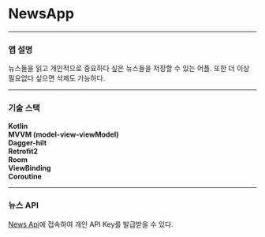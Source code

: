 # NewsApp

***
### 앱 설명

뉴스들을 읽고 개인적으로 중요하다 싶은 뉴스들을 저장할 수 있는 어플. 또한 더 이상 필요없다 싶으면 삭제도 가능하다.

***
### 기술 스택

**Kotlin**</br>
**MVVM (model-view-viewModel)**</br>
**Dagger-hilt**</br>
**Retrofit2**</br>
**Room**</br>
**ViewBinding**</br>
**Coroutine**</br>

***
### 뉴스 API

[News Api](https://newsapi.org/)에 접속하여 개인 API Key를 발급받을 수 있다.

